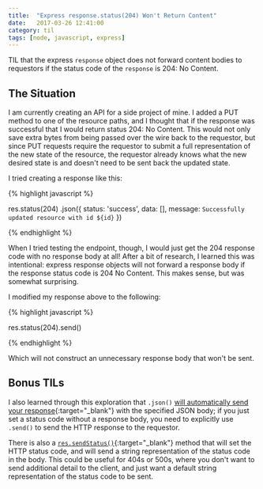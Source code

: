 ```yaml
---
title:  "Express response.status(204) Won't Return Content"
date:   2017-03-26 12:41:00
category: til
tags: [node, javascript, express]
---
```


TIL that the express `response` object does not forward content bodies to requestors if the status code of the `response` is 204: No Content.

## The Situation

I am currently creating an API for a side project of mine. I added a PUT method to one of the resource paths, and I thought that if the response was successful that I would return status 204: No Content. This would not only save extra bytes from being passed over the wire back to the requestor, but since PUT requests require the requestor to submit a full representation of the new state of the resource, the requestor already knows what the new desired state is and doesn't need to be sent back the updated state.

I tried creating a response like this:

{% highlight javascript %}

res.status(204)
  .json({
    status: 'success',
    data: [],
    message: `Successfully updated resource with id ${id}`
  })

{% endhighlight %}

When I tried testing the endpoint, though, I would just get the 204 response code with no response body at all! After a bit of research, I learned this was intentional: express response objects will not forward a response body if the response status code is 204 No Content. This makes sense, but was somewhat surprising.

I modified my response above to the following:

{% highlight javascript %}

res.status(204).send()

{% endhighlight %}

Which will not construct an unnecessary response body that won't be sent.

## Bonus TILs

I also learned through this exploration that `.json()` [will automatically send your response][json]{:target="_blank"} with the specified JSON body; if you just set a status code without a response body, you need to explicitly use `.send()` to send the HTTP response to the requestor.

There is also a [`res.sendStatus()`][sendStatus]{:target="_blank"} method that will set the HTTP status code, and will send a string representation of the status code in the body. This could be useful for 404s or 500s, where you don't want to send additional detail to the client, and just want a default string representation of the status code to be sent.

[json]: https://expressjs.com/en/api.html#res.json
[sendStatus]: https://expressjs.com/en/api.html#res.sendStatus
